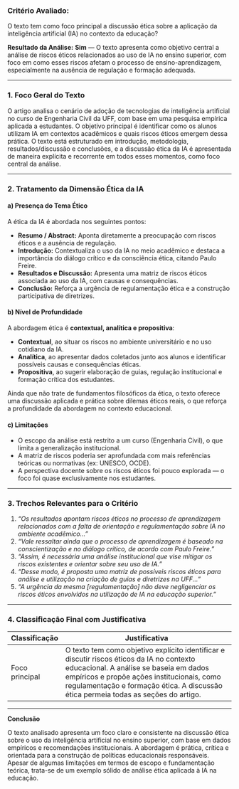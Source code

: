 ### **Critério Avaliado:**

O texto tem como foco principal a discussão ética sobre a aplicação da inteligência artificial (IA) no contexto da educação?

**Resultado da Análise:**
**Sim** — O texto apresenta como objetivo central a análise de riscos éticos relacionados ao uso de IA no ensino superior, com foco em como esses riscos afetam o processo de ensino-aprendizagem, especialmente na ausência de regulação e formação adequada.

---

### **1. Foco Geral do Texto**

O artigo analisa o cenário de adoção de tecnologias de inteligência artificial no curso de Engenharia Civil da UFF, com base em uma pesquisa empírica aplicada a estudantes. O objetivo principal é identificar como os alunos utilizam IA em contextos acadêmicos e quais riscos éticos emergem dessa prática. O texto está estruturado em introdução, metodologia, resultados/discussão e conclusões, e a discussão ética da IA é apresentada de maneira explícita e recorrente em todos esses momentos, como foco central da análise.

---

### **2. Tratamento da Dimensão Ética da IA**

#### a) **Presença do Tema Ético**

A ética da IA é abordada nos seguintes pontos:

* **Resumo / Abstract:** Aponta diretamente a preocupação com riscos éticos e a ausência de regulação.
* **Introdução:** Contextualiza o uso da IA no meio acadêmico e destaca a importância do diálogo crítico e da consciência ética, citando Paulo Freire.
* **Resultados e Discussão:** Apresenta uma matriz de riscos éticos associada ao uso da IA, com causas e consequências.
* **Conclusão:** Reforça a urgência de regulamentação ética e a construção participativa de diretrizes.

#### b) **Nível de Profundidade**

A abordagem ética é **contextual, analítica e propositiva**:

* **Contextual**, ao situar os riscos no ambiente universitário e no uso cotidiano da IA.
* **Analítica**, ao apresentar dados coletados junto aos alunos e identificar possíveis causas e consequências éticas.
* **Propositiva**, ao sugerir elaboração de guias, regulação institucional e formação crítica dos estudantes.

Ainda que não trate de fundamentos filosóficos da ética, o texto oferece uma discussão aplicada e prática sobre dilemas éticos reais, o que reforça a profundidade da abordagem no contexto educacional.

#### c) **Limitações**

* O escopo da análise está restrito a um curso (Engenharia Civil), o que limita a generalização institucional.
* A matriz de riscos poderia ser aprofundada com mais referências teóricas ou normativas (ex: UNESCO, OCDE).
* A perspectiva docente sobre os riscos éticos foi pouco explorada — o foco foi quase exclusivamente nos estudantes.

---

### **3. Trechos Relevantes para o Critério**

1. *“Os resultados apontam riscos éticos no processo de aprendizagem relacionados com a falta de orientação e regulamentação sobre IA no ambiente acadêmico...”*
2. *“Vale ressaltar ainda que o processo de aprendizagem é baseado na conscientização e no diálogo crítico, de acordo com Paulo Freire.”*
3. *“Assim, é necessária uma análise institucional que vise mitigar os riscos existentes e orientar sobre seu uso de IA.”*
4. *“Desse modo, é proposta uma matriz de possíveis riscos éticos para análise e utilização na criação de guias e diretrizes na UFF...”*
5. *“A urgência da mesma \[regulamentação] não deve negligenciar os riscos éticos envolvidos na utilização de IA na educação superior.”*

---

### **4. Classificação Final com Justificativa**

| **Classificação** | **Justificativa**                                                                                                                                                                                                                                                        |
| ----------------- | ------------------------------------------------------------------------------------------------------------------------------------------------------------------------------------------------------------------------------------------------------------------------ |
| Foco principal    | O texto tem como objetivo explícito identificar e discutir riscos éticos da IA no contexto educacional. A análise se baseia em dados empíricos e propõe ações institucionais, como regulamentação e formação ética. A discussão ética permeia todas as seções do artigo. |

---

**Conclusão**

O texto analisado apresenta um foco claro e consistente na discussão ética sobre o uso da inteligência artificial no ensino superior, com base em dados empíricos e recomendações institucionais. A abordagem é prática, crítica e orientada para a construção de políticas educacionais responsáveis. Apesar de algumas limitações em termos de escopo e fundamentação teórica, trata-se de um exemplo sólido de análise ética aplicada à IA na educação.
